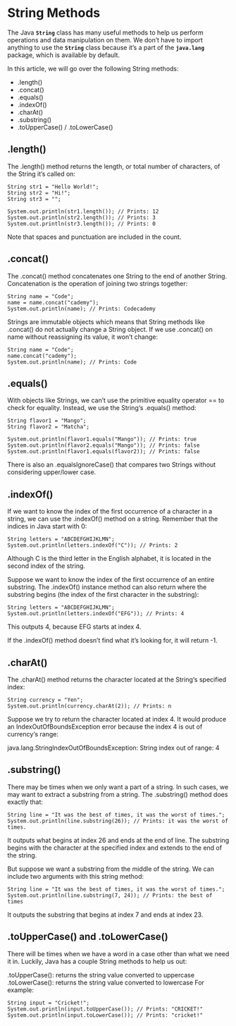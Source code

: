 # String Methods
The Java **`String`** class has many useful methods to help us perform operations and data manipulation on them. We don’t have to import anything to use the  **`String`** class because it’s a part of the **`java.lang`** package, which is available by default.

In this article, we will go over the following String methods:

* .length()
* .concat()
* .equals()
* .indexOf()
* .charAt()
* .substring()
* .toUpperCase() / .toLowerCase()

## .length()
The .length() method returns the length, or total number of characters, of the String it’s called on:
```
String str1 = "Hello World!";
String str2 = "Hi!";
String str3 = "";

System.out.println(str1.length()); // Prints: 12
System.out.println(str2.length()); // Prints: 3
System.out.println(str3.length()); // Prints: 0
```

Note that spaces and punctuation are included in the count.

## .concat()
The .concat() method concatenates one String to the end of another String. Concatenation is the operation of joining two strings together:
```
String name = "Code";
name = name.concat("cademy");
System.out.println(name); // Prints: Codecademy
```
Strings are immutable objects which means that String methods like .concat() do not actually change a String object. If we use .concat() on name without reassigning its value, it won’t change:
```
String name = "Code";
name.concat("cademy");
System.out.println(name); // Prints: Code
```

## .equals()
With objects like Strings, we can’t use the primitive equality operator == to check for equality. Instead, we use the String‘s .equals() method:
```
String flavor1 = "Mango";
String flavor2 = "Matcha";

System.out.println(flavor1.equals("Mango")); // Prints: true
System.out.println(flavor2.equals("Mango")); // Prints: false
System.out.println(flavor1.equals(flavor2)); // Prints: false
```
There is also an .equalsIgnoreCase() that compares two Strings without considering upper/lower case.

## .indexOf()
If we want to know the index of the first occurrence of a character in a string, we can use the .indexOf() method on a string. Remember that the indices in Java start with 0:
```
String letters = "ABCDEFGHIJKLMN";
System.out.println(letters.indexOf("C")); // Prints: 2
```
Although C is the third letter in the English alphabet, it is located in the second index of the string.

Suppose we want to know the index of the first occurrence of an entire substring. The .indexOf() instance method can also return where the substring begins (the index of the first character in the substring):
```
String letters = "ABCDEFGHIJKLMN";
System.out.println(letters.indexOf("EFG")); // Prints: 4
```
This outputs 4, because EFG starts at index 4.

If the .indexOf() method doesn’t find what it’s looking for, it will return -1.

## .charAt()
The .charAt() method returns the character located at the String‘s specified index:
```
String currency = "Yen";
System.out.println(currency.charAt(2)); // Prints: n
```
Suppose we try to return the character located at index 4. It would produce an IndexOutOfBoundsException error because the index 4 is out of currency‘s range:

java.lang.StringIndexOutOfBoundsException: String index out of range: 4

## .substring()
There may be times when we only want a part of a string. In such cases, we may want to extract a substring from a string. The .substring() method does exactly that:
```
String line = "It was the best of times, it was the worst of times.";
System.out.println(line.substring(26)); // Prints: it was the worst of times.
```
It outputs what begins at index 26 and ends at the end of line. The substring begins with the character at the specified index and extends to the end of the string.

But suppose we want a substring from the middle of the string. We can include two arguments with this string method:
```
String line = "It was the best of times, it was the worst of times.";
System.out.println(line.substring(7, 24)); // Prints: the best of times
```
It outputs the substring that begins at index 7 and ends at index 23.

## .toUpperCase() and .toLowerCase()
There will be times when we have a word in a case other than what we need it in. Luckily, Java has a couple String methods to help us out:

.toUpperCase(): returns the string value converted to uppercase
.toLowerCase(): returns the string value converted to lowercase
For example:
```
String input = "Cricket!";
System.out.println(input.toUpperCase()); // Prints: "CRICKET!"
System.out.println(input.toLowerCase()); // Prints: "cricket!"
```
